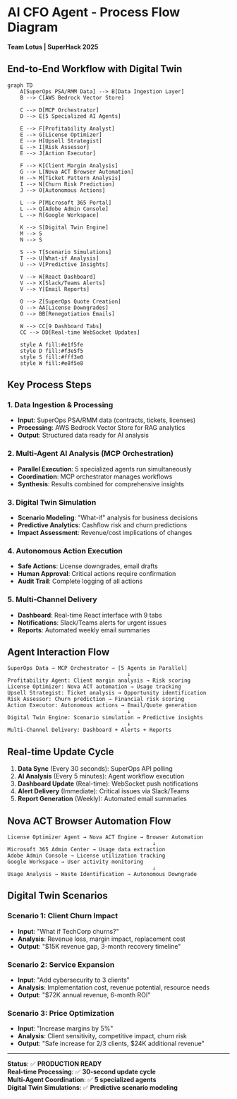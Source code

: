 # AI CFO Agent - Process Flow Diagram
**Team Lotus | SuperHack 2025**

## End-to-End Workflow with Digital Twin

```mermaid
graph TD
    A[SuperOps PSA/RMM Data] --> B[Data Ingestion Layer]
    B --> C[AWS Bedrock Vector Store]
    
    C --> D[MCP Orchestrator]
    D --> E[5 Specialized AI Agents]
    
    E --> F[Profitability Analyst]
    E --> G[License Optimizer]
    E --> H[Upsell Strategist]
    E --> I[Risk Assessor]
    E --> J[Action Executor]
    
    F --> K[Client Margin Analysis]
    G --> L[Nova ACT Browser Automation]
    H --> M[Ticket Pattern Analysis]
    I --> N[Churn Risk Prediction]
    J --> O[Autonomous Actions]
    
    L --> P[Microsoft 365 Portal]
    L --> Q[Adobe Admin Console]
    L --> R[Google Workspace]
    
    K --> S[Digital Twin Engine]
    M --> S
    N --> S
    
    S --> T[Scenario Simulations]
    T --> U[What-if Analysis]
    U --> V[Predictive Insights]
    
    V --> W[React Dashboard]
    V --> X[Slack/Teams Alerts]
    V --> Y[Email Reports]
    
    O --> Z[SuperOps Quote Creation]
    O --> AA[License Downgrades]
    O --> BB[Renegotiation Emails]
    
    W --> CC[9 Dashboard Tabs]
    CC --> DD[Real-time WebSocket Updates]
    
    style A fill:#e1f5fe
    style D fill:#f3e5f5
    style S fill:#fff3e0
    style W fill:#e8f5e8
```

## Key Process Steps

### 1. Data Ingestion & Processing
- **Input**: SuperOps PSA/RMM data (contracts, tickets, licenses)
- **Processing**: AWS Bedrock Vector Store for RAG analytics
- **Output**: Structured data ready for AI analysis

### 2. Multi-Agent AI Analysis (MCP Orchestration)
- **Parallel Execution**: 5 specialized agents run simultaneously
- **Coordination**: MCP orchestrator manages workflows
- **Synthesis**: Results combined for comprehensive insights

### 3. Digital Twin Simulation
- **Scenario Modeling**: "What-if" analysis for business decisions
- **Predictive Analytics**: Cashflow risk and churn predictions
- **Impact Assessment**: Revenue/cost implications of changes

### 4. Autonomous Action Execution
- **Safe Actions**: License downgrades, email drafts
- **Human Approval**: Critical actions require confirmation
- **Audit Trail**: Complete logging of all actions

### 5. Multi-Channel Delivery
- **Dashboard**: Real-time React interface with 9 tabs
- **Notifications**: Slack/Teams alerts for urgent issues
- **Reports**: Automated weekly email summaries

## Agent Interaction Flow

```
SuperOps Data → MCP Orchestrator → [5 Agents in Parallel]
                                      ↓
Profitability Agent: Client margin analysis → Risk scoring
License Optimizer: Nova ACT automation → Usage tracking
Upsell Strategist: Ticket analysis → Opportunity identification
Risk Assessor: Churn prediction → Financial risk scoring
Action Executor: Autonomous actions → Email/Quote generation
                                      ↓
Digital Twin Engine: Scenario simulation → Predictive insights
                                      ↓
Multi-Channel Delivery: Dashboard + Alerts + Reports
```

## Real-time Update Cycle

1. **Data Sync** (Every 30 seconds): SuperOps API polling
2. **AI Analysis** (Every 5 minutes): Agent workflow execution
3. **Dashboard Update** (Real-time): WebSocket push notifications
4. **Alert Delivery** (Immediate): Critical issues via Slack/Teams
5. **Report Generation** (Weekly): Automated email summaries

## Nova ACT Browser Automation Flow

```
License Optimizer Agent → Nova ACT Engine → Browser Automation
                                              ↓
Microsoft 365 Admin Center → Usage data extraction
Adobe Admin Console → License utilization tracking
Google Workspace → User activity monitoring
                                              ↓
Usage Analysis → Waste Identification → Autonomous Downgrade
```

## Digital Twin Scenarios

### Scenario 1: Client Churn Impact
- **Input**: "What if TechCorp churns?"
- **Analysis**: Revenue loss, margin impact, replacement cost
- **Output**: "$15K revenue gap, 3-month recovery timeline"

### Scenario 2: Service Expansion
- **Input**: "Add cybersecurity to 3 clients"
- **Analysis**: Implementation cost, revenue potential, resource needs
- **Output**: "$72K annual revenue, 6-month ROI"

### Scenario 3: Price Optimization
- **Input**: "Increase margins by 5%"
- **Analysis**: Client sensitivity, competitive impact, churn risk
- **Output**: "Safe increase for 2/3 clients, $24K additional revenue"

---

**Status**: ✅ **PRODUCTION READY**  
**Real-time Processing**: ✅ **30-second update cycle**  
**Multi-Agent Coordination**: ✅ **5 specialized agents**  
**Digital Twin Simulations**: ✅ **Predictive scenario modeling**